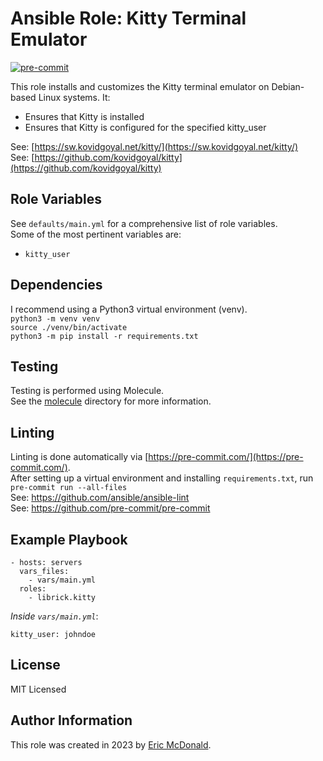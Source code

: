 # Ansible Role: Kitty Terminal Emulator
[![pre-commit](https://img.shields.io/badge/pre--commit-enabled-brightgreen?logo=pre-commit)](https://github.com/pre-commit/pre-commit)

This role installs and customizes the Kitty terminal emulator on Debian-based Linux systems. It:
 - Ensures that Kitty is installed
 - Ensures that Kitty is configured for the specified kitty_user

See: [https://sw.kovidgoyal.net/kitty/](https://sw.kovidgoyal.net/kitty/)  
See: [https://github.com/kovidgoyal/kitty](https://github.com/kovidgoyal/kitty)

## Role Variables
See `defaults/main.yml` for a comprehensive list of role variables.  
Some of the most pertinent variables are:
- `kitty_user`

## Dependencies
I recommend using a Python3 virtual environment (venv).  
`python3 -m venv venv`  
`source ./venv/bin/activate`  
`python3 -m pip install -r requirements.txt`

## Testing
Testing is performed using Molecule.  
See the [molecule](./molecule/) directory for more information.

## Linting
Linting is done automatically via [https://pre-commit.com/](https://pre-commit.com/).  
After setting up a virtual environment and installing `requirements.txt`, run  
`pre-commit run --all-files`  
See: https://github.com/ansible/ansible-lint  
See: https://github.com/pre-commit/pre-commit

## Example Playbook
    - hosts: servers
      vars_files:
        - vars/main.yml
      roles:
        - librick.kitty

*Inside `vars/main.yml`*:

    kitty_user: johndoe

## License

MIT Licensed

## Author Information

This role was created in 2023 by [Eric McDonald](https://juniperspring.xyz/).
